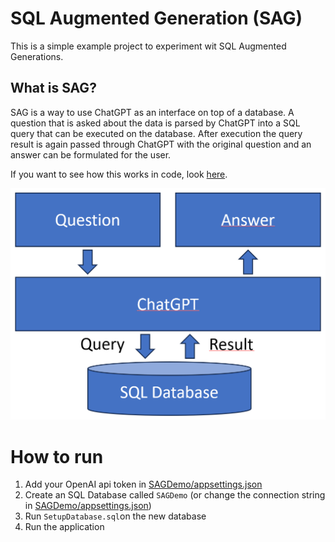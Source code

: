 # SQL Augmented Generation (SAG)

This is a simple example project to experiment wit SQL Augmented Generations.

## What is SAG?

SAG is a way to use ChatGPT as an interface on top of a database. A question that is asked about the data is parsed by ChatGPT into a SQL query that can be executed on the database. After execution the query result is again passed through ChatGPT with the original question and an answer can be formulated for the user.

If you want to see how this works in code, look [here](SAGDemo/Services/SagServiceBase.cs).

![SAG Diagram](Images/Sag_diagram.png)

# How to run

1) Add your OpenAI api token in [SAGDemo/appsettings.json](SagDemo/appsettings.json)
2) Create an SQL Database called `SAGDemo` (or change the connection string in [SAGDemo/appsettings.json](SagDemo/appsettings.json))
3) Run `SetupDatabase.sql`on the new database
4) Run the application
